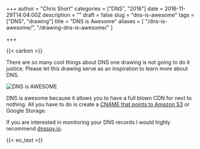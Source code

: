 +++
author = "Chris Short"
categories = ["DNS", "2016"]
date = 2016-11-29T14:04:00Z
description = ""
draft = false
slug = "dns-is-awesome"
tags = ["DNS", "drawing"]
title = "DNS is Awesome"
aliases = [
    "/dns-is-awesome/",
    "/drawing-dns-is-awesome/"
    ]

+++

{{< carbon >}}

There are so many cool things about DNS one drawing is not going to do it justice. Please let this drawing serve as an inspiration to learn more about DNS.

![DNS is AWESOME](/drawings/DNS-is-AWESOME.png)

DNS is awesome because it allows you to have a full blown CDN for next to nothing. All you have to do is create a [CNAME that points to Amazon S3](/low-cost-content-delivery-network-cdn/) or Google Storage.

If you are interested in monitoring your DNS records I would highly recommend [dnsspy.io](https://dnsspy.io/).

{{< eo_text >}}